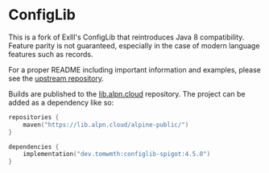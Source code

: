 # ConfigLib

This is a fork of Exlll's ConfigLib that reintroduces Java 8 compatibility. Feature parity is not guaranteed, especially in the case of modern language features such as records.

For a proper README including important information and examples, please see the [upstream repository](https://github.com/Exlll/ConfigLib).

Builds are published to the [lib.alpn.cloud](https://lib.alpn.cloud/#/alpine-public) repository. The project can be added as a dependency like so:

```kotlin
repositories {
    maven("https://lib.alpn.cloud/alpine-public/")
}

dependencies {
    implementation("dev.tomwmth:configlib-spigot:4.5.0")
}
```
